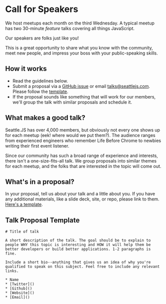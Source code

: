 # Call for Speakers

We host meetups each month on the third Wednesday. A typical meetup has two 30-minute _feature_ talks covering all things JavaScript.

Our speakers are folks just like you!

This is a great opportunity to share what you know with the community, meet new people, and impress your boss with your public-speaking skills.

## How it works

- Read the guidelines below.
- Submit a proposal via a [GitHub issue](https://github.com/boulder-js/boulderjs/issues/new) or email talks@seattlejs.com. Please follow the [template](#talk-proposal-template).
- If the proposal sounds like something that will work for our members, we'll group the talk with similar proposals and schedule it.

## What makes a good talk?

Seattle.JS has over 4,000 members, but obviously not every one shows up for each meetup (eek! where would we put them?). The audience ranges from experienced engineers who remember Life Before Chrome to newbies writing their first event listener.

Since our community has such a broad range of experience and interests, there isn't a one-size-fits-all talk. We group proposals into similar themes for each meetup, and the folks that are interested in the topic will come out.

## What's in a proposal?

In your proposal, tell us about your talk and a little about you. If you have any additional materials, like a slide deck, site, or repo, please link to them. [Here's a template](#talk-proposal-template).

## Talk Proposal Template

```
# Title of talk

A short description of the talk. The goal should be to explain to people WHY this topic is interesting and HOW it will help them be better developers or build better applications. 1-2 paragraphs is fine.

Include a short bio--anything that gives us an idea of why you're qualified to speak on this subject. Feel free to include any relevant links.

* Name
* [Twitter]()
* [Github]()
* [Website]()
* [Email]()

```